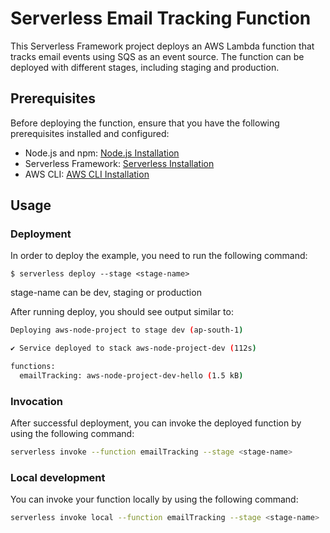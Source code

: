 # Serverless Email Tracking Function

This Serverless Framework project deploys an AWS Lambda function that tracks email events using SQS as an event source. The function can be deployed with different stages, including staging and production.

## Prerequisites

Before deploying the function, ensure that you have the following prerequisites installed and configured:

- Node.js and npm: [Node.js Installation](https://nodejs.org/)
- Serverless Framework: [Serverless Installation](https://www.serverless.com/framework/docs/getting-started/)
- AWS CLI: [AWS CLI Installation](https://docs.aws.amazon.com/cli/latest/userguide/getting-started-install.html)

## Usage

### Deployment

In order to deploy the example, you need to run the following command:

```
$ serverless deploy --stage <stage-name>

```
stage-name can be dev, staging or production

After running deploy, you should see output similar to:

```bash
Deploying aws-node-project to stage dev (ap-south-1)

✔ Service deployed to stack aws-node-project-dev (112s)

functions:
  emailTracking: aws-node-project-dev-hello (1.5 kB)
```

### Invocation

After successful deployment, you can invoke the deployed function by using the following command:

```bash
serverless invoke --function emailTracking --stage <stage-name>
```

### Local development

You can invoke your function locally by using the following command:

```bash
serverless invoke local --function emailTracking --stage <stage-name>
```

